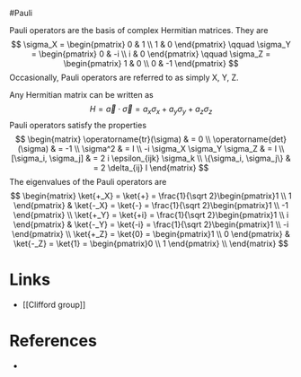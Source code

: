 #Pauli 

Pauli operators are the basis of complex Hermitian matrices. They are
$$
\sigma_X = \begin{pmatrix} 0 & 1 \\ 1 & 0 \end{pmatrix} \qquad
\sigma_Y = \begin{pmatrix} 0 & -i \\ i & 0 \end{pmatrix} \qquad
\sigma_Z = \begin{pmatrix} 1 & 0 \\ 0 & -1 \end{pmatrix} 
$$
Occasionally, Pauli operators are referred to as simply X, Y, Z. 

Any Hermitian matrix can be written as
$$
H = \vec a \cdot \vec\sigma = a_x \sigma_x + a_y \sigma_y + a_z \sigma_z
$$
Pauli operators satisfy the properties
$$
\begin{matrix}
\operatorname{tr}(\sigma) & = 0 \\
\operatorname{det}(\sigma) & = -1 \\
\sigma^2 & = I \\
-i \sigma_X \sigma_Y \sigma_Z & = I \\
[\sigma_i, \sigma_j] & = 2 i \epsilon_{ijk} \sigma_k \\
\{\sigma_i, \sigma_j\} & = 2 \delta_{ij} I  
\end{matrix}
$$
The eigenvalues of the Pauli operators are
$$
\begin{matrix}
\ket{+_X} = \ket{+} = \frac{1}{\sqrt 2}\begin{pmatrix}1 \\ 1 \end{pmatrix} & 
\ket{-_X} = \ket{-} = \frac{1}{\sqrt 2}\begin{pmatrix}1 \\ -1 \end{pmatrix} \\
\ket{+_Y} = \ket{+i} = \frac{1}{\sqrt 2}\begin{pmatrix}1 \\ i \end{pmatrix} & 
\ket{-_Y} = \ket{-i} = \frac{1}{\sqrt 2}\begin{pmatrix}1 \\ -i \end{pmatrix} \\
\ket{+_Z} = \ket{0} = \begin{pmatrix}1 \\ 0 \end{pmatrix} & 
\ket{-_Z} = \ket{1} = \begin{pmatrix}0 \\ 1 \end{pmatrix} \\
\end{matrix}
$$
# Links
- [[Clifford group]]

# References
- 